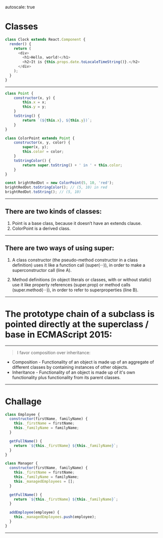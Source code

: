 autoscale: true
# Classes
```javascript
class Clock extends React.Component {
  render() {
    return (
      <div>
        <h1>Hello, world!</h1>
        <h2>It is {this.props.date.toLocaleTimeString()}.</h2>
      </div>
    );
  }
}
```

---

```javascript
class Point {
    constructor(x, y) {
        this.x = x;
        this.y = y;
    }
    toString() {
        return `(${this.x}, ${this.y})`;
    }
}

class ColorPoint extends Point {
    constructor(x, y, color) {
        super(x, y);
        this.color = color;
    }
    toStringColor() {
        return super.toString() + ' in ' + this.color;
    }
}

const brightRedDot = new ColorPoint(5, 10, 'red');
brightRedDot.toStringColor(); // (5, 10) in red
brightRedDot.toString(); // (5, 10)
```

---

## There are two kinds of classes:

1. Point is a base class, because it doesn’t have an extends clause.
2. ColorPoint is a derived class.

---

## There are two ways of using super:

1. A class constructor (the pseudo-method constructor in a class definition) uses it like a function call (super(···)), in order to make a superconstructor call (line A).

2. Method definitions (in object literals or classes, with or without static) use it like property references (super.prop) or method calls (super.method(···)), in order to refer to superproperties (line B).

---

# The prototype chain of a subclass **is** pointed directly at the superclass / base in ECMAScript 2015:

---

> I favor composition over inheritance:

* Composition - Functionality of an object is made up of an aggregate of different classes by containing instances of other objects.
* Inheritance - Functionality of an object is made up of it's own functionality plus functionality from its parent classes.

---

# Challage
```javascript
class Employee {
  constructor(firstName, familyName) {
    this._firstName = firstName;
    this._familyName = familyName;
  }

  getFullName() {
    return `${this._firstName} ${this._familyName}`;
  }
}

class Manager {
  constructor(firstName, familyName) {
    this._firstName = firstName;
    this._familyName = familyName;
    this._managedEmployees = [];
  }

  getFullName() {
    return `${this._firstName} ${this._familyName}`;
  }

  addEmployee(employee) {
    this._managedEmployees.push(employee);
  }
}
```

---

